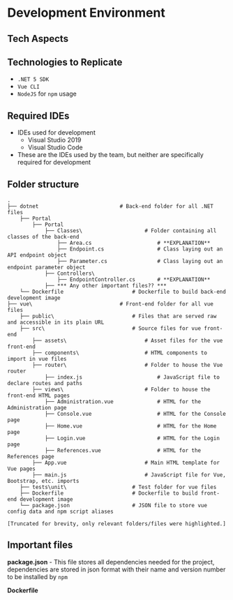 # Development Environment

## Tech Aspects


## Technologies to Replicate
- `.NET 5 SDK`
- `Vue CLI`
- `NodeJS` for `npm` usage

## Required IDEs
- IDEs used for development
    - Visual Studio 2019
    - Visual Studio Code
- These are the IDEs used by the team, but neither are specifically required for development

## Folder structure
    .
    ├── dotnet                          # Back-end folder for all .NET files
        ├── Portal
            ├── Portal
                ├── Classes\                    # Folder containing all classes of the back-end
                    ├── Area.cs                     # **EXPLANATION**
                    ├── Endpoint.cs                 # Class laying out an API endpoint object
                    ├── Parameter.cs                # Class laying out an endpoint parameter object
                ├── Controllers\
                    ├── EndpointController.cs       # **EXPLANATION**
                ├── *** Any other important files?? ***
        └── Dockerfile                      # Dockerfile to build back-end development image
    ├── vue\                            # Front-end folder for all vue files
        ├── public\                         # Files that are served raw and accessible in its plain URL
        ├── src\                            # Source files for vue front-end
            ├── assets\                         # Asset files for the vue front-end
            ├── components\                     # HTML components to import in vue files
            ├── router\                         # Folder to house the Vue router
                ├── index.js                        # JavaScript file to declare routes and paths
            ├── views\                          # Folder to house the front-end HTML pages
                ├── Administration.vue              # HTML for the Administration page
                ├── Console.vue                     # HTML for the Console page
                ├── Home.vue                        # HTML for the Home page
                ├── Login.vue                       # HTML for the Login page
                ├── References.vue                  # HTML for the References page
            ├── App.vue                         # Main HTML template for Vue pages
            ├── main.js                         # JavaScript file for Vue, Bootstrap, etc. imports
        ├── tests\unit\                     # Test folder for vue files
        ├── Dockerfile                      # Dockerfile to build front-end development image
        └── package.json                    # JSON file to store vue config data and npm script aliases

    [Truncated for brevity, only relevant folders/files were highlighted.]

## Important files
**package.json** - This file stores all dependencies needed for the project, dependencies are stored in json format with their name and version number to be installed by `npm`

**Dockerfile**